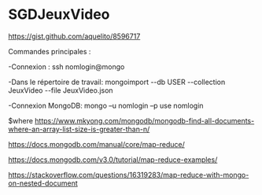 # SGDJeuxVideo
https://gist.github.com/aquelito/8596717


Commandes principales :

-Connexion : 
ssh nomlogin@mongo

-Dans le répertoire de travail:
mongoimport --db USER --collection JeuxVideo --file JeuxVideo.json

-Connexion MongoDB:
mongo –u nomlogin –p
use nomlogin

$where
https://www.mkyong.com/mongodb/mongodb-find-all-documents-where-an-array-list-size-is-greater-than-n/


https://docs.mongodb.com/manual/core/map-reduce/


https://docs.mongodb.com/v3.0/tutorial/map-reduce-examples/


https://stackoverflow.com/questions/16319283/map-reduce-with-mongo-on-nested-document
